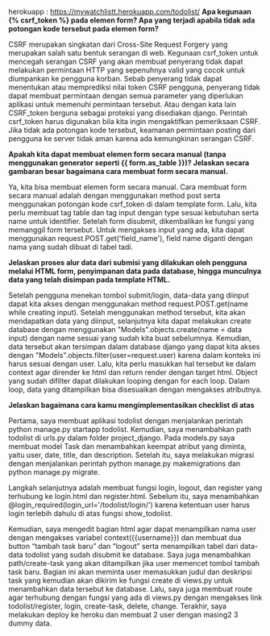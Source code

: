 herokuapp : https://mywatchlistt.herokuapp.com/todolist/
**Apa kegunaan {% csrf_token %} pada elemen form? Apa yang terjadi apabila tidak ada potongan kode tersebut pada elemen form?**
  
CSRF merupakan singkatan dari Cross-Site Request Forgery yang merupakan salah satu bentuk serangan di web.  Kegunaan csrf_token untuk mencegah serangan CSRF yang akan membuat penyerang tidak dapat melakukan permintaan HTTP yang sepenuhnya valid yang cocok untuk diumpankan ke pengguna korban. Sebab penyerang tidak dapat menentukan atau memprediksi nilai token CSRF pengguna, penyerang tidak dapat membuat permintaan dengan semua parameter yang diperlukan aplikasi untuk memenuhi permintaan tersebut. Atau dengan kata lain CSRF_token berguna sebagai proteksi yang disediakan django. Perintah csrf_token harus digunakan bila kita ingin mengaktifkan pemeriksaan CSRF. Jika tidak ada potongan kode tersebut, keamanan permintaan posting dari pengguna ke server tidak aman karena ada kemungkinan serangan CSRF.

**Apakah kita dapat membuat elemen form secara manual (tanpa menggunakan generator seperti {{ form.as_table }})? Jelaskan secara gambaran besar bagaimana cara membuat form secara manual.**

Ya, kita bisa membuat elemen form secara manual. Cara membuat form secara manual adalah dengan menggunakan method post serta menggunakan potongan kode csrf_token di dalam template form. Lalu, kita perlu membuat tag table dan tag input dengan type sesuai kebutuhan serta name untuk identifier. Setelah form disubmit, dikembalikan ke fungsi yang memanggil form tersebut. Untuk mengakses input yang ada, kita dapat menggunakan request.POST.get('field_name'), field name diganti dengan nama yang sudah dibuat di tabel tadi.

**Jelaskan proses alur data dari submisi yang dilakukan oleh pengguna melalui HTML form, penyimpanan data pada database, hingga munculnya data yang telah disimpan pada template HTML.**

Setelah pengguna menekan tombol submit/login, data-data yang diinput dapat kita akses dengan menggunakan method request.POST.get(name while creating input). Setelah menggunakan method tersebut, kita akan mendapatkan data yang diinput, selanjutnya kita dapat melakukan create database dengan menggunakan "Models".objects.create(name = data input) dengan name sesuai yang sudah kita buat sebelumnya. Kemudian, data tersebut akan tersimpan dalam database django yang dapat kita akses dengan "Models".objects.filter(user=request.user) karena dalam konteks ini harus sesuai dengan user. Lalu, kita perlu masukkan hal tersebut ke dalam context agar dirender ke html dan return render dengan target html. Object yang sudah difilter dapat dilakukan looping dengan for each loop.  Dalam loop, data yang ditampilkan bisa disesuaikan dengan mengakses atributnya.

**Jelaskan bagaimana cara kamu mengimplementasikan checklist di atas**

Pertama, saya membuat aplikasi  todolist dengan menjalankan perintah python manage.py startapp todolist. Kemudian, saya menambahkan path todolist di urls.py dalam folder project_django. Pada models.py saya membuat model Task dan menambahkan keempat atribut yang diminta, yaitu user, date, title, dan description. Setelah itu, saya melakukan migrasi dengan menjalankan perintah python manage.py makemigrations dan python manage.py migrate.

Langkah selanjutnya adalah membuat fungsi login, logout, dan register yang terhubung ke login.html dan register.html. Sebelum itu, saya menambahkan @login_required(login_url='/todolist/login/') karena ketentuan user harus login terlebih dahulu di atas fungsi show_todolist. 

Kemudian, saya mengedit bagian html agar dapat menampilkan nama user dengan mengakses variabel context({{username}}) dan membuat dua button “tambah task baru” dan “logout” serta menampilkan tabel dari data-data todolist yang sudah disubmit ke database. Saya juga menambahkan path/create-task yang akan ditampilkan jika user memencet tombol tambah task baru. Bagian ini akan meminta user memasukkan judul dan deskripsi task yang kemudian akan dikirim ke fungsi create di views.py untuk menambahkan data tersebut ke database. Lalu, saya juga membuat route agar terhubung dengan fungsi yang ada di views.py dengan mengakses link todolist/register, login, create-task, delete, change. Terakhir, saya melakukan deploy ke heroku dan membuat 2 user dengan masing2 3 dummy data.
